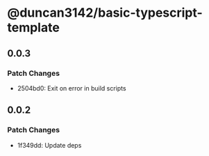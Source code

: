 # @duncan3142/basic-typescript-template

## 0.0.3

### Patch Changes

- 2504bd0: Exit on error in build scripts

## 0.0.2

### Patch Changes

- 1f349dd: Update deps

